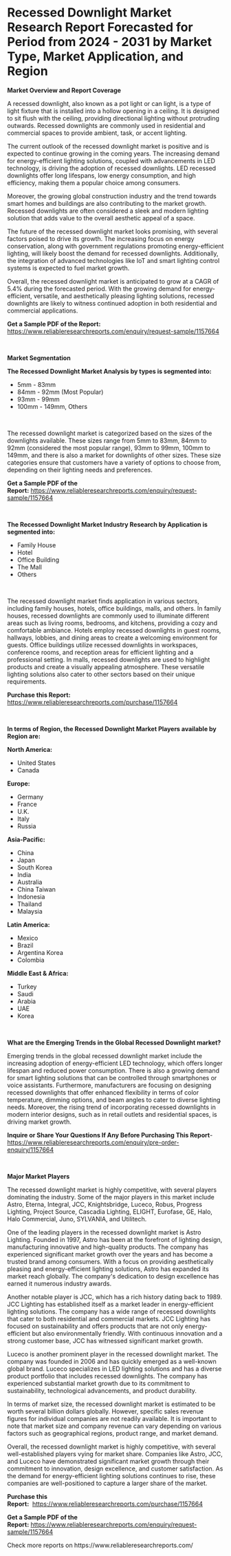 <p><h1>Recessed Downlight Market Research Report Forecasted for Period from 2024 -  2031 by Market Type, Market Application, and Region</h1></p><p><strong>Market Overview and Report Coverage</strong></p>
<p><p>A recessed downlight, also known as a pot light or can light, is a type of light fixture that is installed into a hollow opening in a ceiling. It is designed to sit flush with the ceiling, providing directional lighting without protruding outwards. Recessed downlights are commonly used in residential and commercial spaces to provide ambient, task, or accent lighting.</p><p>The current outlook of the recessed downlight market is positive and is expected to continue growing in the coming years. The increasing demand for energy-efficient lighting solutions, coupled with advancements in LED technology, is driving the adoption of recessed downlights. LED recessed downlights offer long lifespans, low energy consumption, and high efficiency, making them a popular choice among consumers.</p><p>Moreover, the growing global construction industry and the trend towards smart homes and buildings are also contributing to the market growth. Recessed downlights are often considered a sleek and modern lighting solution that adds value to the overall aesthetic appeal of a space.</p><p>The future of the recessed downlight market looks promising, with several factors poised to drive its growth. The increasing focus on energy conservation, along with government regulations promoting energy-efficient lighting, will likely boost the demand for recessed downlights. Additionally, the integration of advanced technologies like IoT and smart lighting control systems is expected to fuel market growth.</p><p>Overall, the recessed downlight market is anticipated to grow at a CAGR of 5.4% during the forecasted period. With the growing demand for energy-efficient, versatile, and aesthetically pleasing lighting solutions, recessed downlights are likely to witness continued adoption in both residential and commercial applications.</p></p>
<p><strong>Get a Sample PDF of the Report:</strong> <a href="https://www.reliableresearchreports.com/enquiry/request-sample/1157664">https://www.reliableresearchreports.com/enquiry/request-sample/1157664</a></p>
<p>&nbsp;</p>
<p><strong>Market Segmentation</strong></p>
<p><strong>The Recessed Downlight Market Analysis by types is segmented into:</strong></p>
<p><ul><li>5mm - 83mm</li><li>84mm - 92mm (Most Popular)</li><li>93mm - 99mm</li><li>100mm - 149mm, Others</li></ul></p>
<p>&nbsp;</p>
<p><p>The recessed downlight market is categorized based on the sizes of the downlights available. These sizes range from 5mm to 83mm, 84mm to 92mm (considered the most popular range), 93mm to 99mm, 100mm to 149mm, and there is also a market for downlights of other sizes. These size categories ensure that customers have a variety of options to choose from, depending on their lighting needs and preferences.</p></p>
<p><strong>Get a Sample PDF of the Report:</strong>&nbsp;<a href="https://www.reliableresearchreports.com/enquiry/request-sample/1157664">https://www.reliableresearchreports.com/enquiry/request-sample/1157664</a></p>
<p>&nbsp;</p>
<p><strong>The Recessed Downlight Market Industry Research by Application is segmented into:</strong></p>
<p><ul><li>Family House</li><li>Hotel</li><li>Office Building</li><li>The Mall</li><li>Others</li></ul></p>
<p>&nbsp;</p>
<p><p>The recessed downlight market finds application in various sectors, including family houses, hotels, office buildings, malls, and others. In family houses, recessed downlights are commonly used to illuminate different areas such as living rooms, bedrooms, and kitchens, providing a cozy and comfortable ambiance. Hotels employ recessed downlights in guest rooms, hallways, lobbies, and dining areas to create a welcoming environment for guests. Office buildings utilize recessed downlights in workspaces, conference rooms, and reception areas for efficient lighting and a professional setting. In malls, recessed downlights are used to highlight products and create a visually appealing atmosphere. These versatile lighting solutions also cater to other sectors based on their unique requirements.</p></p>
<p><strong>Purchase this Report:</strong>&nbsp; <a href="https://www.reliableresearchreports.com/purchase/1157664">https://www.reliableresearchreports.com/purchase/1157664</a></p>
<p>&nbsp;</p>
<p><strong>In terms of Region, the Recessed Downlight Market Players available by Region are:</strong></p>
<p>
    <p> <strong> North America: </strong>
        <ul>
            <li>United States</li>
            <li>Canada</li>
        </ul>
        </p> 
    <p> <strong> Europe: </strong>
        <ul>
            <li>Germany</li>
            <li>France</li>
            <li>U.K.</li>
            <li>Italy</li>
            <li>Russia</li>
        </ul>
        </p> 
    <p> <strong> Asia-Pacific: </strong>
        <ul>
            <li>China</li>
            <li>Japan</li>
            <li>South Korea</li>
            <li>India</li>
            <li>Australia</li>
            <li>China Taiwan</li>
            <li>Indonesia</li>
            <li>Thailand</li>
            <li>Malaysia</li>
        </ul>
        </p> 
    <p> <strong> Latin America: </strong>
        <ul>
            <li>Mexico</li>
            <li>Brazil</li>
            <li>Argentina Korea</li>
            <li>Colombia</li>
        </ul>
        </p> 
    <p> <strong> Middle East & Africa: </strong>
        <ul>
            <li>Turkey</li>
            <li>Saudi</li>
            <li>Arabia</li>
            <li>UAE</li>
            <li>Korea</li>
        </ul>
    </p>
    </p>
<p>&nbsp;</p>
<p><strong>What are the Emerging Trends in the Global Recessed Downlight market?</strong></p>
<p><p>Emerging trends in the global recessed downlight market include the increasing adoption of energy-efficient LED technology, which offers longer lifespan and reduced power consumption. There is also a growing demand for smart lighting solutions that can be controlled through smartphones or voice assistants. Furthermore, manufacturers are focusing on designing recessed downlights that offer enhanced flexibility in terms of color temperature, dimming options, and beam angles to cater to diverse lighting needs. Moreover, the rising trend of incorporating recessed downlights in modern interior designs, such as in retail outlets and residential spaces, is driving market growth.</p></p>
<p><strong>Inquire or Share Your Questions If Any Before Purchasing This Report</strong>- <a href="https://www.reliableresearchreports.com/enquiry/pre-order-enquiry/1157664">https://www.reliableresearchreports.com/enquiry/pre-order-enquiry/1157664</a></p>
<p>&nbsp;</p>
<p><strong>Major Market Players</strong></p>
<p><p>The recessed downlight market is highly competitive, with several players dominating the industry. Some of the major players in this market include Astro, Eterna, Integral, JCC, Knightsbridge, Luceco, Robus, Progress Lighting, Project Source, Cascadia Lighting, ELIGHT, Eurofase, GE, Halo, Halo Commercial, Juno, SYLVANIA, and Utilitech.</p><p>One of the leading players in the recessed downlight market is Astro Lighting. Founded in 1997, Astro has been at the forefront of lighting design, manufacturing innovative and high-quality products. The company has experienced significant market growth over the years and has become a trusted brand among consumers. With a focus on providing aesthetically pleasing and energy-efficient lighting solutions, Astro has expanded its market reach globally. The company's dedication to design excellence has earned it numerous industry awards.</p><p>Another notable player is JCC, which has a rich history dating back to 1989. JCC Lighting has established itself as a market leader in energy-efficient lighting solutions. The company has a wide range of recessed downlights that cater to both residential and commercial markets. JCC Lighting has focused on sustainability and offers products that are not only energy-efficient but also environmentally friendly. With continuous innovation and a strong customer base, JCC has witnessed significant market growth.</p><p>Luceco is another prominent player in the recessed downlight market. The company was founded in 2006 and has quickly emerged as a well-known global brand. Luceco specializes in LED lighting solutions and has a diverse product portfolio that includes recessed downlights. The company has experienced substantial market growth due to its commitment to sustainability, technological advancements, and product durability.</p><p>In terms of market size, the recessed downlight market is estimated to be worth several billion dollars globally. However, specific sales revenue figures for individual companies are not readily available. It is important to note that market size and company revenue can vary depending on various factors such as geographical regions, product range, and market demand.</p><p>Overall, the recessed downlight market is highly competitive, with several well-established players vying for market share. Companies like Astro, JCC, and Luceco have demonstrated significant market growth through their commitment to innovation, design excellence, and customer satisfaction. As the demand for energy-efficient lighting solutions continues to rise, these companies are well-positioned to capture a larger share of the market.</p></p>
<p><strong>Purchase this Report:</strong>&nbsp;&nbsp;<a href="https://www.reliableresearchreports.com/purchase/1157664">https://www.reliableresearchreports.com/purchase/1157664</a></p>
<p></p>
<p><strong>Get a Sample PDF of the Report:</strong>&nbsp;<a href="https://www.reliableresearchreports.com/enquiry/request-sample/1157664">https://www.reliableresearchreports.com/enquiry/request-sample/1157664</a></p>
<p>Check more reports on https://www.reliableresearchreports.com/</p>